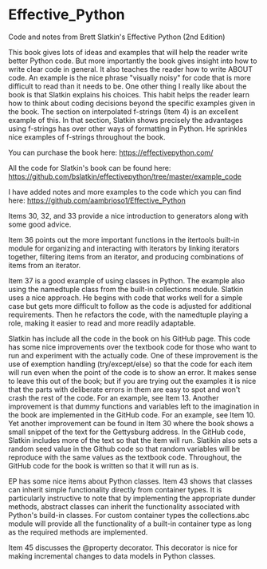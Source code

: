 # Effective_Python
Code and notes from Brett Slatkin's Effective Python (2nd Edition)

This book gives lots of ideas and examples that will help the reader write better Python code.  But more importantly the book gives insight into how to write clear code in general.   It also teaches the reader how to write ABOUT code.   An example is the nice phrase "visually noisy" for code that is more difficult to read than it needs to be.  One other thing I really like about the book is that Slatkin explains his choices.  This habit helps the reader learn how to think about coding decisions beyond the specific examples given in the book.  The section on interpolated f-strings (Item 4) is an excellent example of this.   In that section, Slatkin shows precisely the advantages using f-strings has over other ways of formatting in Python.   He sprinkles nice examples of f-strings throughout the book.    

You can purchase the book here:  https://effectivepython.com/

All the code for Slatkin's book can be found here: 
https://github.com/bslatkin/effectivepython/tree/master/example_code

I have added notes and more examples to the code which you can find here:
https://github.com/aambrioso1/Effective_Python

Items 30, 32, and 33 provide a nice introduction to generators along with some good advice.

Item 36 points out the more important functions in the itertools built-in module for organizing and interacting with iterators by linking iterators together, filtering items from an iterator, and producing combinations of items from an iterator.

Item 37 is a good example of using classes in Python.   The example also using the namedtuple class from the built-in collections module.   Slatkin uses a nice approach.   He begins with code that works well for a simple case but gets more difficult to follow as the code is adjusted for additional requirements.  Then he refactors the code, with the namedtuple playing a role, making it easier to read and more readily adaptable.


Slatkin has include all the code in the book on his GitHub page.    This code has some nice improvements over the textbook code for those who want to run and experiment with the actually code.  One of these improvement is the use of exemption handling (try/except/else) so that the code for each item will run even when the point of the code is to show an error.  It makes sense to leave this out of the book; but if you are trying out the examples it is nice that the parts with deliberate errors in them are easy to spot and won't crash the rest of the code.  For an example, see Item 13.  Another improvement is that dummy functions and variables left to the imagination in the book are implemented in the GitHub code.  For an example, see Item 10.  Yet another improvement can be found in Item 30 where the book shows a small snippet of the text for the Gettysburg address.   In the GitHub code, Slatkin includes more of the text so that the item will run.  Slatikin also sets a random seed value in the Github code so that random variables will be reproduce with the same values as the textbook code.  Throughout, the GitHub code for the book is written so that it will run as is.

EP has some nice items about Python classes.  Item 43 shows that classes can inherit simple functionality directly from container types. It is particularly instructive to note that by implementing the appropriate dunder methods, abstract classes can inherit the functionality associated with Python's build-in classes.     For custom container types the collections.abc module will provide all the functionality of a built-in container type as long as the required methods are implemented.   

Item 45 discusses the @property decorator.   This decorator is nice for making incremental changes to data models in Python classes.